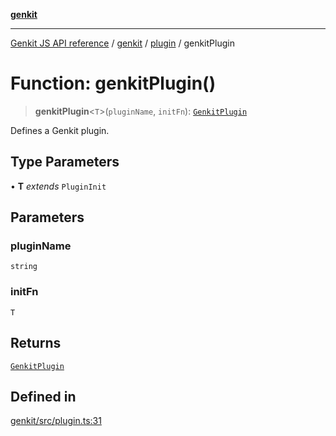 [**genkit**](../../README.md)

***

[Genkit JS API reference](../../../README.md) / [genkit](../../README.md) / [plugin](../README.md) / genkitPlugin

# Function: genkitPlugin()

> **genkitPlugin**\<`T`\>(`pluginName`, `initFn`): [`GenkitPlugin`](../type-aliases/GenkitPlugin.md)

Defines a Genkit plugin.

## Type Parameters

• **T** *extends* `PluginInit`

## Parameters

### pluginName

`string`

### initFn

`T`

## Returns

[`GenkitPlugin`](../type-aliases/GenkitPlugin.md)

## Defined in

[genkit/src/plugin.ts:31](https://github.com/firebase/genkit/blob/286538acadb0c266800cfa4edc099546226d5af8/js/genkit/src/plugin.ts#L31)
